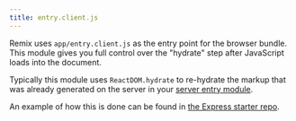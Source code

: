 ```yaml
---
title: entry.client.js
---
```


Remix uses `app/entry.client.js` as the entry point for the browser bundle. This module gives you full control over the "hydrate" step after JavaScript loads into the document.

Typically this module uses `ReactDOM.hydrate` to re-hydrate the markup that was already generated on the server in your [server entry module]("../server-entry-module").

An example of how this is done can be found in [the Express starter repo](https://github.com/remix-run/starter-express/blob/master/app/entry.client.tsx).
